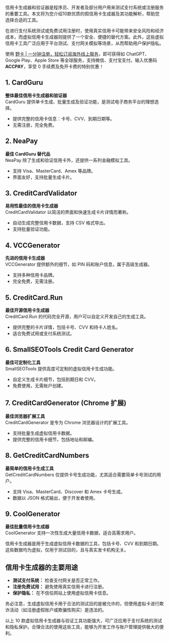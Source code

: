 信用卡生成器和验证器是程序员、开发者及部分用户用来测试支付系统或注册服务的重要工具。本文将为您介绍10款优质的假信用卡生成器及其功能解析，帮助您选择合适的工具。

在进行支付系统测试或免费试用注册时，使用真实信用卡可能带来安全风险和经济成本，而虚拟信用卡生成器则提供了一个安全、便捷的替代方案。此外，这些虚拟信用卡工具广泛应用于平台测试、支付网关模拟等场景，从而帮助用户保护隐私。

使用 [野卡 | 一分钟注册，轻松订阅海外线上服务](https://bit.ly/bewildcard)，即可获得如 ChatGPT、Google Play、Apple Store 等全球服务，支持微信、支付宝支付。输入优惠码 **ACCPAY**，享受 0 手续费及免开卡费的特别优惠！

## 1. CardGuru

**整体最佳信用卡生成器和验证器**  
CardGuru 提供单卡生成、批量生成及验证功能，是测试电子商务平台的理想选择。

- 提供完整的信用卡信息：卡号、CVV、到期日期等。
- 无需注册，完全免费。

## 2. NeaPay

**最佳 CardGuru 替代品**  
NeaPay 除了生成和验证信用卡外，还提供一系列金融模拟工具。

- 支持 Visa、MasterCard、Amex 等品牌。
- 界面友好，支持批量生成卡片。

## 3. CreditCardValidator

**易用性最佳的信用卡生成器**  
CreditCardValidator 以简洁的界面和快速生成卡片详情而著称。

- 自动生成完整信用卡数据，支持 CSV 格式导出。
- 支持批量验证功能。

## 4. VCCGenerator

**先进的信用卡生成器**  
VCCGenerator 提供额外的细节，如 PIN 码和账户信息，属于高级生成器。

- 支持多种信用卡品牌。
- 完全免费，无需注册。

## 5. CreditCard.Run

**最佳开源信用卡生成器**  
CreditCard.Run 的代码完全开源，用户可以自定义开发自己的生成工具。

- 提供完整的卡片详情，包括卡号、CVV 和持卡人姓名。
- 适合免费试用或支付系统测试。

## 6. SmallSEOTools Credit Card Generator

**最佳可定制化工具**  
SmallSEOTools 提供高度可定制的虚拟信用卡生成功能。

- 自定义生成卡片细节，包括到期日和 CVV。
- 免费使用，无需账户创建。

## 7. CreditCardGenerator (Chrome 扩展)

**最佳浏览器扩展工具**  
CreditCardGenerator 是专为 Chrome 浏览器设计的扩展工具。

- 支持批量生成虚拟信用卡数据。
- 提供完整的信用卡细节，包括地址和邮编。

## 8. GetCreditCardNumbers

**最简单的信用卡生成工具**  
GetCreditCardNumbers 仅提供卡号生成功能，尤其适合需要简单卡号测试的用户。

- 支持 Visa、MasterCard、Discover 和 Amex 卡号生成。
- 数据以 JSON 格式输出，便于开发者使用。

## 9. CoolGenerator

**最佳批量信用卡生成器**  
CoolGenerator 支持一次性生成大量信用卡数据，适合高需求用户。

信用卡生成器是用于生成虚拟信用卡数据的工具，包括卡号、CVV 和到期日期。这些数据均为虚拟，仅用于测试目的，且与真实发卡机构无关。

## 信用卡生成器的主要用途

- **测试支付系统：** 检查支付网关是否正常工作。
- **注册免费试用：** 避免使用真实信用卡进行注册。
- **保护隐私：** 在不信任网站上使用虚拟信用卡信息。

务必注意，生成虚拟信用卡用于合法的测试目的是被允许的，但使用虚拟卡进行欺诈活动（如注册虚假账户或欺骗性购买）是违法的。

以上 10 款虚拟信用卡生成器与验证工具功能强大，可广泛应用于支付系统的测试和隐私保护。合理合法的使用这些工具，能够为开发工作与账户管理提供极大的便利。